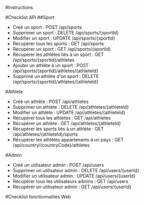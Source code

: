 #Instructions

#Checklist API
##Sport
* Créé un sport : POST /api/sports
* Supprimer un sport : DELETE /api/sports/{sportId}
* Modifier un sport : UPDATE /api/sports/{sportId}
* Récupérer tous les sports : GET /api/sports
* Récupérer un sport : GET /api/sports/{sportId}
* Récupérer les athlètes liés à un sport : GET /api/sports/{sportId}/athletes
* Ajouter un athlète à un sport : POST /api/sports/{sportId}/athletes/{athleteId}
* Supprimé un athlète d'un sport : DELETE /api/sports/{sportId}/athletes/{athleteId}

#Athlete
* Créé un athlète : POST /api/athletes
* Supprimer un athlète : DELETE /api/athletes/{athleteId}
* Modifier un athlète : UPDATE /api/athletes/{athleteId}
* Récupérer tous les athlètes : GET /api/athletes
* Récupérer un athlète : GET /api/athletes/{athleteId}
* Récupérer les sports liés à un athlète : GET /api/athletes/{athleteId}/sports
* Récupérer les athlètes appartenants à un pays : GET /api/country/{countryCode}/athletes

#Admin
* Créé un utilisateur admin : POST /api/users
* Supprimer un utilisateur admin : DELETE /api/users/{userId}
* Modifier un utilisateur admin : UPDATE /api/users/{userId}
* Récupérer tous les utilisateurs admins : GET /api/users
* Récupérer un utilisateur admin : GET /api/users/{userId}

#Checklist fonctionnalités Web
